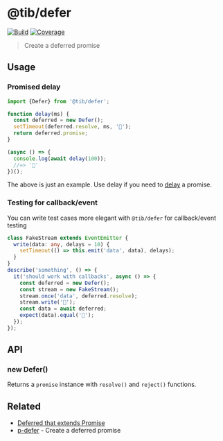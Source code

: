 # @tib/defer

[![Build](https://gitr.net/tibjs/defer/badges/master/pipeline.svg)](https://gitr.net/tibjs/defer)
[![Coverage](https://gitr.net/tibjs/defer/badges/master/coverage.svg)](https://gitr.net/tibjs/defer)

> Create a deferred promise

## Usage

### Promised delay

```typescript
import {Defer} from '@tib/defer';

function delay(ms) {
  const deferred = new Defer();
  setTimeout(deferred.resolve, ms, '🦄');
  return deferred.promise;
}

(async () => {
  console.log(await delay(100));
  //=> '🦄'
})();
```

The above is just an example. Use delay if you need to
[delay](https://github.com/sindresorhus/delay) a promise.

### Testing for callback/event

You can write test cases more elegant with `@tib/defer` for callback/event
testing

```typescript
class FakeStream extends EventEmitter {
  write(data: any, delays = 10) {
    setTimeout(() => this.emit('data', data), delays);
  }
}
describe('something', () => {
  it('should work with callbacks', async () => {
    const deferred = new Defer();
    const stream = new FakeStream();
    stream.once('data', deferred.resolve);
    stream.write('🦄');
    const data = await deferred;
    expect(data).equal('🦄');
  });
});
```

## API

### new Defer()

Returns a `promise` instance with `resolve()` and `reject()` functions.

## Related

- [Deferred that extends Promise](https://stackoverflow.com/a/44905352/14013251)
- [p-defer](https://github.com/sindresorhus/p-defer) - Create a deferred promise
